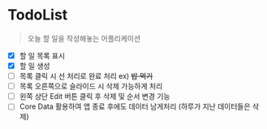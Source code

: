 # TodoList
> 오늘 할 일을 작성해놓는 어플리케이션
- [x] 할 일 목록 표시
- [x] 할 일 생성
- [ ] 목록 클릭 시 선 처리로 완료 처리 ex) ~~밥 먹기~~
- [ ] 목록 오른쪽으로 슬라이드 시 삭제 가능하게 처리
- [ ] 왼쪽 상단 Edit 버튼 클릭 후 삭제 및 순서 변경 기능
- [ ] Core Data 활용하여 앱 종료 후에도 데이터 남게처리 (하루가 지난 데이터들은 삭제)